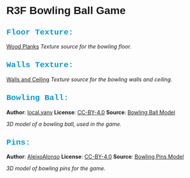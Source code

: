 # <span style="font-family: 'Arial', sans-serif; font-weight: bold;">**R3F Bowling Ball Game**</span>

## <span style="color: #0098da; font-family: 'Courier New', monospace;">Floor Texture:</span>

[Wood Planks](https://polyhaven.com/a/wood_floor_worn)
_Texture source for the bowling floor._

## <span style="color: #0098da; font-family: 'Courier New', monospace;">Walls Texture:</span>

[Walls and Ceiling](https://polyhaven.com/a/concrete_floor_worn_001)
_Texture source for the bowling walls and ceiling._

## <span style="color: #0098da; font-family: 'Courier New', monospace;">Bowling Ball:</span>

**Author**: [local.yany](https://sketchfab.com/local.yany)
**License**: [CC-BY-4.0](http://creativecommons.org/licenses/by/4.0/)
**Source**: [Bowling Ball Model](https://sketchfab.com/3d-models/bowling-ball-e66623ee44054224ace88b09ba640c28)

_3D model of a bowling ball, used in the game._

## <span style="color: #0098da; font-family: 'Courier New', monospace;">Pins:</span>

**Author**: [AleixoAlonso](https://sketchfab.com/AleixoAlonso)
**License**: [CC-BY-4.0](http://creativecommons.org/licenses/by/4.0/)
**Source**: [Bowling Pins Model](https://sketchfab.com/3d-models/bowling-pins-3ce55f3b66ef48b09abff46902a127d0)

_3D model of bowling pins for the game._
